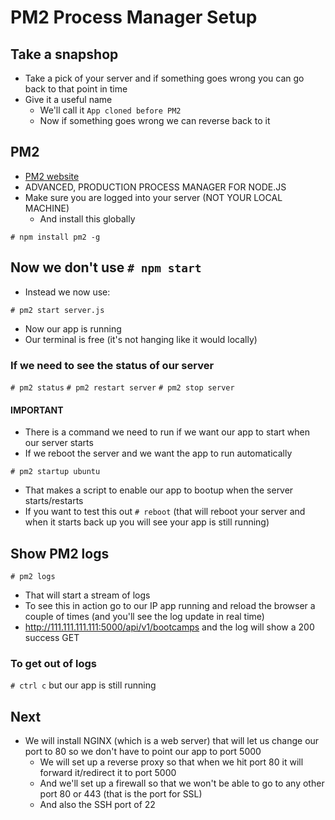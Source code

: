 # PM2 Process Manager Setup
## Take a snapshop
* Take a pick of your server and if something goes wrong you can go back to that point in time
* Give it a useful name
    - We'll call it `App cloned before PM2`
    - Now if something goes wrong we can reverse back to it

## PM2
* [PM2 website](https://pm2.keymetrics.io/)
* ADVANCED, PRODUCTION PROCESS MANAGER FOR NODE.JS
* Make sure you are logged into your server (NOT YOUR LOCAL MACHINE)
    - And install this globally

`# npm install pm2 -g`

## Now we don't use `# npm start`
* Instead we now use:

`# pm2 start server.js`

* Now our app is running
* Our terminal is free (it's not hanging like it would locally)

### If we need to see the status of our server
`# pm2 status`
`# pm2 restart server`
`# pm2 stop server`


#### IMPORTANT
* There is a command we need to run if we want our app to start when our server starts
* If we reboot the server and we want the app to run automatically

`# pm2 startup ubuntu`

* That makes a script to enable our app to bootup when the server starts/restarts
* If you want to test this out `# reboot` (that will reboot your server and when it starts back up you will see your app is still running)

## Show PM2 logs
`# pm2 logs`

* That will start a stream of logs
* To see this in action go to our IP app running and reload the browser a couple of times (and you'll see the log update in real time)
* http://111.111.111.111:5000/api/v1/bootcamps and the log will show a 200 success GET

### To get out of logs
`# ctrl c` but our app is still running

## Next
* We will install NGINX (which is a web server) that will let us change our port to 80 so we don't have to point our app to port 5000
    - We will set up a reverse proxy so that when we hit port 80 it will forward it/redirect it to port 5000
    - And we'll set up a firewall so that we won't be able to go to any other port 80 or 443 (that is the port for SSL)
    - And also the SSH port of 22



